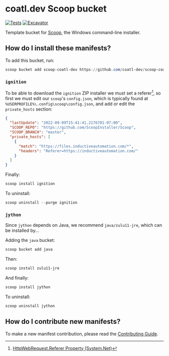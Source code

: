 # coatl.dev Scoop bucket

[![Tests](https://github.com/coatl-dev/scoop-coatl-dev/actions/workflows/ci.yml/badge.svg)](https://github.com/coatl-dev/scoop-coatl-dev/actions/workflows/ci.yml)
[![Excavator](https://github.com/coatl-dev/scoop-coatl-dev/actions/workflows/excavator.yml/badge.svg)](https://github.com/coatl-dev/scoop-coatl-dev/actions/workflows/excavator.yml)

Template bucket for [Scoop](https://scoop.sh), the Windows command-line installer.

## How do I install these manifests?

To add this bucket, run:

```powershell
scoop bucket add scoop-coatl-dev https://github.com/coatl-dev/scoop-coatl-dev
```

### `ignition`

To be able to download the `ignition` ZIP installer we must set a referer[^1],
so first we must edit our `scoop`'s `config.json`, which is typically found at
`%USERPROFILE%\.config\scoop\config.json`, and add or edit the `private_hosts`
section:

```json
{
  "lastUpdate": "2022-09-09T15:41:41.2176701-07:00",
  "SCOOP_REPO": "https://github.com/ScoopInstaller/Scoop",
  "SCOOP_BRANCH": "master",
  "private_hosts": [
    {
      "match": "https://files.inductiveautomation.com/*",
      "headers": "Referer=https://inductiveautomation.com/"
    }
  ]
}
```

Finally:

```powershell
scoop install ignition
```

To uninstall:

```powershell
scoop uninstall --purge ignition
```

### `jython`

Since `jython` depends on Java, we recommend `java/zulu11-jre`, which can be installed by...

Adding the `java` bucket:

```powershell
scoop bucket add java
```

Then:

```powershell
scoop install zulu11-jre
```

And finally:

```powershell
scoop install jython
```

To uninstall:

```powershell
scoop uninstall jython
```

## How do I contribute new manifests?

To make a new manifest contribution, please read the [Contributing Guide](https://github.com/ScoopInstaller/.github/blob/main/.github/CONTRIBUTING.md).

[^1]: [HttpWebRequest.Referer Property (System.Net)](https://learn.microsoft.com/en-us/dotnet/api/system.net.httpwebrequest.referer)
